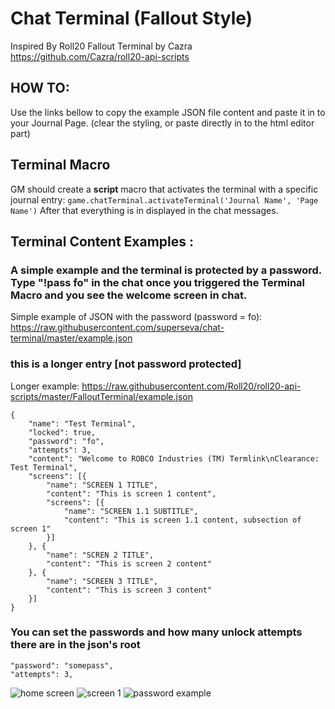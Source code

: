 # Chat Terminal (Fallout Style)

Inspired By Roll20 Fallout Terminal by Cazra
https://github.com/Cazra/roll20-api-scripts

## HOW TO:
Use the links bellow to copy the example JSON file content and paste it in to your Journal Page. (clear the styling, or paste directly in to the html editor part)

## Terminal Macro
GM should create a **script** macro that activates the terminal with a specific journal entry:
``` game.chatTerminal.activateTerminal('Journal Name', 'Page Name') ```
After that everything is in displayed in the chat messages.


## Terminal Content Examples : 

### A simple example and the terminal is protected by a password. Type "!pass fo" in the chat once you triggered the Terminal Macro and you see the welcome screen in chat.
Simple example of JSON with the password (password = fo): https://raw.githubusercontent.com/superseva/chat-terminal/master/example.json

### this is a longer entry [not password protected]
Longer example: https://raw.githubusercontent.com/Roll20/roll20-api-scripts/master/FalloutTerminal/example.json 

```
{
	"name": "Test Terminal",
	"locked": true,
	"password": "fo",
	"attempts": 3,
	"content": "Welcome to ROBCO Industries (TM) Termlink\nClearance: Test Terminal",
	"screens": [{
		"name": "SCREEN 1 TITLE",
		"content": "This is screen 1 content",
		"screens": [{
			"name": "SCREEN 1.1 SUBTITLE",
			"content": "This is screen 1.1 content, subsection of screen 1"
		}]
	}, {
		"name": "SCREN 2 TITLE",
		"content": "This is screen 2 content"
	}, {
		"name": "SCREEN 3 TITLE",
		"content": "This is screen 3 content"
	}]
}
```

### You can set the passwords and how many unlock attempts there are in the json's root
```
"password": "somepass",
"attempts": 3,
```
![home screen](https://github.com/superseva/chat-terminal/blob/61029a89f5cf11d08626e425cf617b0f2495edbe/Foundry_Virtual_Tabletop_DkaNcDgmar.png)
![screen 1](https://github.com/superseva/chat-terminal/blob/b3d8fea1c951f39e345912179f0440895cfa2f91/Foundry_Virtual_Tabletop_YImk0kVhPw.png)
![password example](https://github.com/superseva/chat-terminal/blob/b3d8fea1c951f39e345912179f0440895cfa2f91/Foundry_Virtual_Tabletop_u4yKUq35t6.png)

